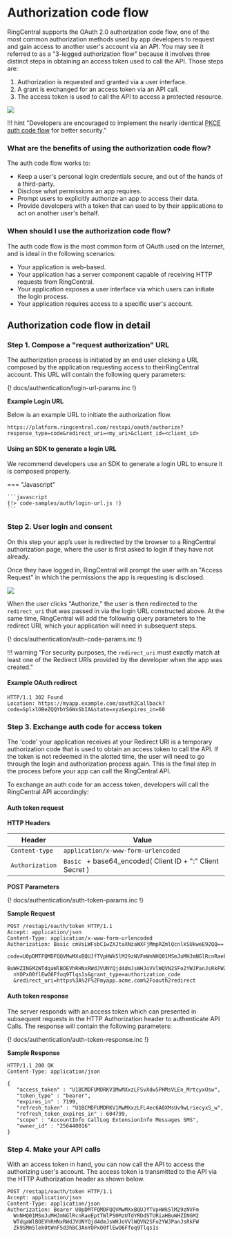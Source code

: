 # Authorization code flow

RingCentral supports the OAuth 2.0 authorization code flow, one of the most common authorization methods used by app developers to request and gain access to another user's account via an API. You may see it referred to as a "3-legged authorization flow" because it involves three distinct steps in obtaining an access token used to call the API. Those steps are:

1. Authorization is requested and granted via a user interface.
2. A grant is exchanged for an access token via an API call.
3. The access token is used to call the API to access a protected resource.

<img src="../oauth-auth-token-flow.png" class="img-fluid">

!!! hint "Developers are encouraged to implement the nearly identical [PKCE auth code flow](auth-code-pkce-flow.md) for better security."

### What are the benefits of using the authorization code flow?

The auth code flow works to:

* Keep a user's personal login credentials secure, and out of the hands of a third-party.
* Disclose what permissions an app requires.
* Prompt users to explicitly authorize an app to access their data.
* Provide developers with a token that can used to by their applications to act on another user's behalf. 

### When should I use the authorization code flow?

The auth code flow is the most common form of OAuth used on the Internet, and is ideal in the following scenarios:

* Your application is web-based. 
* Your application has a server component capable of receiving HTTP requests from RingCentral.
* Your application exposes a user interface via which users can initiate the login process.
* Your application requires access to a specific user's account.

## Authorization code flow in detail

### Step 1. Compose a "request authorization" URL

The authorization process is initiated by an end user clicking a URL composed by the application requesting access to theirRingCentral account. This URL will contain the following query parameters: 

{! docs/authentication/login-url-params.inc !} 

**Example Login URL**

Below is an example URL to initiate the authorization flow. 

```
https://platform.ringcentral.com/restapi/oauth/authorize?response_type=code&redirect_uri=<my_uri>&client_id=<client_id>
```

#### Using an SDK to generate a login URL

We recommend developers use an SDK to generate a login URL to ensure it is composed properly.

=== "Javascript" 

    ```javascript
    {!> code-samples/auth/login-url.js !} 
    ```

### Step 2. User login and consent

On this step your app’s user is redirected by the browser to a RingCentral authorization page, where the user is first asked to login if they have not already.

Once they have logged in, RingCentral will prompt the user with an "Access Request" in which the permissions the app is requesting is disclosed. 

<img src="../user-consent.png" class="img-fluid" style="max-width: 500px">

When the user clicks "Authorize," the user is then redirected to the `redirect_uri` that was passed in via the login URL constructed above. At the same time, RingCentral will add the following query parameters to the redirect URI, which your application will need in subsequent steps. 

{! docs/authentication/auth-code-params.inc !} 

!!! warning "For security purposes, the `redirect_uri` must exactly match at least one of the Redirect URIs provided by the developer when the app was created."

#### Example OAuth redirect
	
```http
HTTP/1.1 302 Found
Location: https://myapp.example.com/oauth2Callback?code=SplxlOBeZQQYbYS6WxSbIA&state=xyz&expires_in=60
```

### Step 3. Exchange auth code for access token
     
The 'code' your application receives at your Redirect URI is a temporary authorization code that is used to obtain an access token to call the API. If the token is not redeemed in the alotted time, the user will need to go through the login and authorization process again. This is the final step in the process before your app can call the RingCentral API. 

To exchange an auth code for an access token, developers will call the RingCentral API accordingly:

#### Auth token request

**HTTP Headers**

| Header           | Value                                                      |
| ---------------- | ---------------------------------------------------------- |
| `Content-type`   | `application/x-www-form-urlencoded`                        |
| `Authorization`  | `Basic ` + base64_encoded( Client ID + ":" Client Secret ) |

**POST Parameters**

{! docs/authentication/auth-token-params.inc !} 

**Sample Request**

```http
POST /restapi/oauth/token HTTP/1.1 
Accept: application/json 
Content-Type: application/x-www-form-urlencoded 
Authorization: Basic cmVsLWFsbC1wZXJtaXNzaWXFjMmpRZmlQcnlkSUkweE92QQ==

code=U0pDMTFQMDFQQVMwMXxBQUJfTVpHWk5lM29zNVFmWnNHQ01MSmJuMHJmNGlRcnRaeEptTWlPS0MzUTdYRDdSTURiaH
  BuWHZINGM2WTdqaWlBOEVhRHNxRWdJVUNYQjd4dmJsWHJoVVlWQVN2SFo2YWJPanJsRkFWZk9SMm5lek0tWnF5d3h8C3A
  nYOPxO0flEwO6Ffoq9Tlqs1s&grant_type=authorization_code
  &redirect_uri=https%3A%2F%2Fmyapp.acme.com%2Foauth2redirect
```

#### Auth token response

The server responds with an access token which can presented in subsequent requests in the HTTP Authorization header to authenticate API Calls. The response will contain the following parameters: 

{! docs/authentication/auth-token-response.inc !} 

    
**Sample Response**

```http
HTTP/1.1 200 OK
Content-Type: application/json
    
{
   "access_token" : "U1BCMDFUMDRKV1MwMXxzLFSvXdw5PHMsVLEn_MrtcyxUsw",
   "token_type" : "bearer",
   "expires_in" : 7199,
   "refresh_token" : "U1BCMDFUMDRKV1MwMXxzLFL4ec6A0XMsUv9wLriecyxS_w",
   "refresh_token_expires_in" : 604799,
   "scope" : "AccountInfo CallLog ExtensionInfo Messages SMS",
   "owner_id" : "256440016"
}
```

### Step 4. Make your API calls

With an access token in hand, you can now call the API to access the authorizing user's account. The access token is transmitted to the API via the HTTP Authorization header as shown below.

```http
POST /restapi/oauth/token HTTP/1.1 
Accept: application/json 
Content-Type: application/json
Authorization: Bearer U0pDMTFQMDFQQVMwMXxBQUJfTVpHWk5lM29zNVFm
  WnNHQ01MSmJuMHJmNGlRcnRaeEptTWlPS0MzUTdYRDdSTURiaHBuWHZINGM2
  WTdqaWlBOEVhRHNxRWdJVUNYQjd4dmJsWHJoVVlWQVN2SFo2YWJPanJsRkFW
  Zk9SMm5lek0tWnF5d3h8C3AnYOPxO0flEwO6Ffoq9Tlqs1s
```
